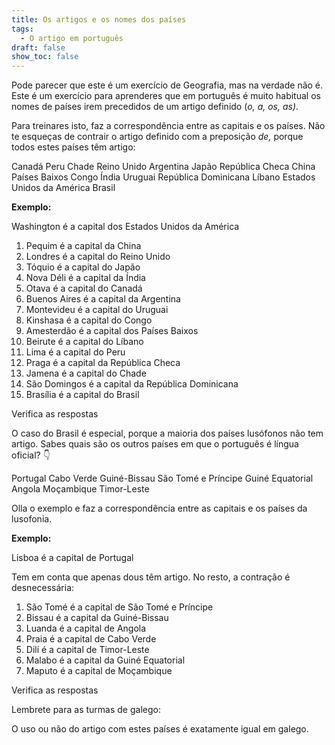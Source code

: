 ```yaml
---
title: Os artigos e os nomes dos países
tags:
  - O artigo em português
draft: false
show_toc: false
---
```

Pode parecer que este é um exercício de Geografia, mas na verdade não é. Este é um exercício para aprenderes que em português é muito habitual os nomes de países irem precedidos de um artigo definido (*o, a, os, as)*.  

Para treinares isto, faz a correspondência entre as capitais e os países. Não te esqueças de contrair o artigo definido com a preposição *de,* porque todos estes países têm artigo:

<e-layout>
<e-tag color=1>Canadá</e-tag>
<e-tag color=1>Peru</e-tag>
<e-tag color=1>Chade</e-tag>
<e-tag color=1>Reino Unido</e-tag>
<e-tag color=1>Argentina</e-tag>
<e-tag color=1>Japão</e-tag>
<e-tag color=1>República Checa</e-tag>
<e-tag color=1>China</e-tag>
<e-tag color=1>Países Baixos</e-tag>
<e-tag color=1>Congo</e-tag>
<e-tag color=1>Índia</e-tag>
<e-tag color=1>Uruguai</e-tag>
<e-tag color=1>República Dominicana</e-tag>
<e-tag color=1>Líbano</e-tag>
<e-tag color=1>Estados Unidos da América</e-tag>
<e-tag color=1>Brasil</e-tag>
</e-layout>

**Exemplo:**

Washington é a capital <e-answer size=3 readonly>dos</e-answer> <e-answer readonly>Estados Unidos da América</e-answer>


1. Pequim é a capital <e-answer size=3>da</e-answer> <e-answer>China</e-answer>
2. Londres é a capital <e-answer size=3>do</e-answer> <e-answer>Reino Unido</e-answer>
3. Tóquio é a capital <e-answer size=3>do</e-answer> <e-answer>Japão</e-answer>
4. Nova Déli é a capital <e-answer size=3>da</e-answer> <e-answer>Índia</e-answer> 
5. Otava é a capital <e-answer size=3>do</e-answer> <e-answer>Canadá</e-answer>
6. Buenos Aires é a capital <e-answer size=3>da</e-answer> <e-answer>Argentina</e-answer>
7. Montevideu é a capital <e-answer size=3>do</e-answer> <e-answer>Uruguai</e-answer>
8. Kinshasa é a capital <e-answer size=3>do</e-answer> <e-answer>Congo</e-answer>
9. Amesterdão é a capital <e-answer size=3>dos</e-answer> <e-answer>Países Baixos</e-answer>
10. Beirute é a capital <e-answer size=3>do</e-answer> <e-answer>Líbano</e-answer>
11. Lima é a capital <e-answer size=3>do</e-answer> <e-answer>Peru</e-answer>
12. Praga é a capital <e-answer size=3>da</e-answer> <e-answer>República Checa</e-answer>
13. Jamena é a capital <e-answer size=3>do</e-answer> <e-answer>Chade</e-answer>
14. São Domingos é a capital <e-answer size=3>da</e-answer> <e-answer>República Dominicana</e-answer>
15. Brasília é a capital <e-answer size=3>do</e-answer> <e-answer>Brasil</e-answer>

<e-validate>Verifica as respostas</e-validate>

O caso do <e-tag color=2>Brasil</e-tag> é especial, porque a maioria dos países lusófonos não tem artigo.
Sabes quais são os outros países em que o português é língua oficial? 👇

<e-layout>
<e-tag color=2>Portugal</e-tag>
<e-tag color=2>Cabo Verde</e-tag>
<e-tag color=2>Guiné-Bissau</e-tag>
<e-tag color=2>São Tomé e Príncipe</e-tag>
<e-tag color=2>Guiné Equatorial</e-tag>
<e-tag color=2>Angola</e-tag>
<e-tag color=2>Moçambique</e-tag>
<e-tag color=2>Timor-Leste</e-tag>
</e-layout>

Olla o exemplo e faz a correspondência entre as capitais e os países da lusofonia. 

**Exemplo:**

Lisboa é a capital <e-answer size=3 readonly>de</e-answer> <e-answer readonly>Portugal</e-answer>

Tem em conta que apenas dous têm artigo. No resto, a contração é desnecessária: 


1. São Tomé é a capital <e-answer size=3>de</e-answer> <e-answer>São Tomé e Príncipe</e-answer>
2. Bissau é a capital <e-answer size=3>da</e-answer> <e-answer>Guiné-Bissau</e-answer>
3. Luanda é a capital <e-answer size=3>de</e-answer> <e-answer>Angola</e-answer>
4. Praia é a capital <e-answer size=3>de</e-answer> <e-answer>Cabo Verde</e-answer>
5. Dilí é a capital <e-answer size=3>de</e-answer> <e-answer>Timor-Leste</e-answer>
6. Malabo é a capital <e-answer size=3>da</e-answer> <e-answer>Guiné Equatorial</e-answer>
7. Maputo é a capital <e-answer size=3>de</e-answer> <e-answer>Moçambique</e-answer>

<e-validate>Verifica as respostas</e-validate>

<article>
Lembrete para as turmas de galego:

O uso ou não do artigo com estes países é exatamente igual em galego. 
</article>

